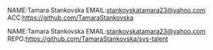 NAME:Tamara Stankovska EMAIL:stankovskatamara23@yahoo.com ACC:https://github.com/TamaraStankovska 

NAME:Tamara Stankovska EMAIL:stankovskatamara23@yahoo.com REPO:https://github.com/TamaraStankovska/svs-talent
